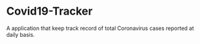 # Covid19-Tracker
A application that keep track record of total Coronavirus cases reported at daily basis. 
